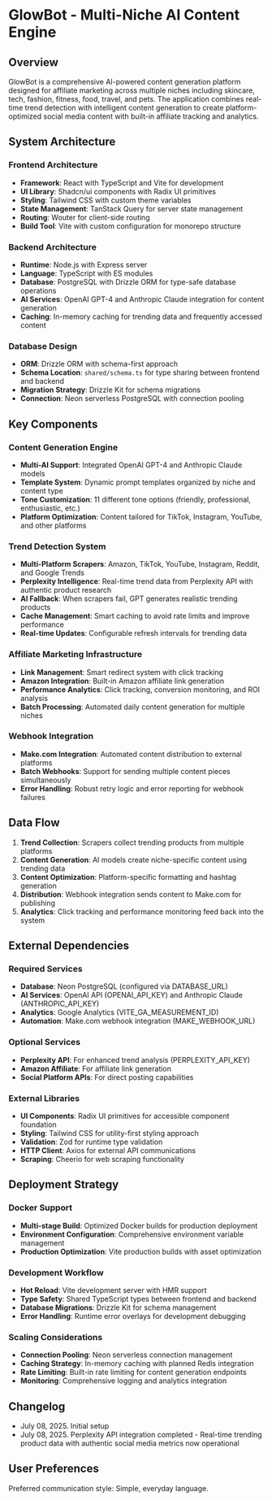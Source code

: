 # GlowBot - Multi-Niche AI Content Engine

## Overview

GlowBot is a comprehensive AI-powered content generation platform designed for affiliate marketing across multiple niches including skincare, tech, fashion, fitness, food, travel, and pets. The application combines real-time trend detection with intelligent content generation to create platform-optimized social media content with built-in affiliate tracking and analytics.

## System Architecture

### Frontend Architecture
- **Framework**: React with TypeScript and Vite for development
- **UI Library**: Shadcn/ui components with Radix UI primitives
- **Styling**: Tailwind CSS with custom theme variables
- **State Management**: TanStack Query for server state management
- **Routing**: Wouter for client-side routing
- **Build Tool**: Vite with custom configuration for monorepo structure

### Backend Architecture
- **Runtime**: Node.js with Express server
- **Language**: TypeScript with ES modules
- **Database**: PostgreSQL with Drizzle ORM for type-safe database operations
- **AI Services**: OpenAI GPT-4 and Anthropic Claude integration for content generation
- **Caching**: In-memory caching for trending data and frequently accessed content

### Database Design
- **ORM**: Drizzle ORM with schema-first approach
- **Schema Location**: `shared/schema.ts` for type sharing between frontend and backend
- **Migration Strategy**: Drizzle Kit for schema migrations
- **Connection**: Neon serverless PostgreSQL with connection pooling

## Key Components

### Content Generation Engine
- **Multi-AI Support**: Integrated OpenAI GPT-4 and Anthropic Claude models
- **Template System**: Dynamic prompt templates organized by niche and content type
- **Tone Customization**: 11 different tone options (friendly, professional, enthusiastic, etc.)
- **Platform Optimization**: Content tailored for TikTok, Instagram, YouTube, and other platforms

### Trend Detection System
- **Multi-Platform Scrapers**: Amazon, TikTok, YouTube, Instagram, Reddit, and Google Trends
- **Perplexity Intelligence**: Real-time trend data from Perplexity API with authentic product research
- **AI Fallback**: When scrapers fail, GPT generates realistic trending products
- **Cache Management**: Smart caching to avoid rate limits and improve performance
- **Real-time Updates**: Configurable refresh intervals for trending data

### Affiliate Marketing Infrastructure
- **Link Management**: Smart redirect system with click tracking
- **Amazon Integration**: Built-in Amazon affiliate link generation
- **Performance Analytics**: Click tracking, conversion monitoring, and ROI analysis
- **Batch Processing**: Automated daily content generation for multiple niches

### Webhook Integration
- **Make.com Integration**: Automated content distribution to external platforms
- **Batch Webhooks**: Support for sending multiple content pieces simultaneously
- **Error Handling**: Robust retry logic and error reporting for webhook failures

## Data Flow

1. **Trend Collection**: Scrapers collect trending products from multiple platforms
2. **Content Generation**: AI models create niche-specific content using trending data
3. **Content Optimization**: Platform-specific formatting and hashtag generation
4. **Distribution**: Webhook integration sends content to Make.com for publishing
5. **Analytics**: Click tracking and performance monitoring feed back into the system

## External Dependencies

### Required Services
- **Database**: Neon PostgreSQL (configured via DATABASE_URL)
- **AI Services**: OpenAI API (OPENAI_API_KEY) and Anthropic Claude (ANTHROPIC_API_KEY)
- **Analytics**: Google Analytics (VITE_GA_MEASUREMENT_ID)
- **Automation**: Make.com webhook integration (MAKE_WEBHOOK_URL)

### Optional Services
- **Perplexity API**: For enhanced trend analysis (PERPLEXITY_API_KEY)
- **Amazon Affiliate**: For affiliate link generation
- **Social Platform APIs**: For direct posting capabilities

### External Libraries
- **UI Components**: Radix UI primitives for accessible component foundation
- **Styling**: Tailwind CSS for utility-first styling approach
- **Validation**: Zod for runtime type validation
- **HTTP Client**: Axios for external API communications
- **Scraping**: Cheerio for web scraping functionality

## Deployment Strategy

### Docker Support
- **Multi-stage Build**: Optimized Docker builds for production deployment
- **Environment Configuration**: Comprehensive environment variable management
- **Production Optimization**: Vite production builds with asset optimization

### Development Workflow
- **Hot Reload**: Vite development server with HMR support
- **Type Safety**: Shared TypeScript types between frontend and backend
- **Database Migrations**: Drizzle Kit for schema management
- **Error Handling**: Runtime error overlays for development debugging

### Scaling Considerations
- **Connection Pooling**: Neon serverless connection management
- **Caching Strategy**: In-memory caching with planned Redis integration
- **Rate Limiting**: Built-in rate limiting for content generation endpoints
- **Monitoring**: Comprehensive logging and analytics integration

## Changelog

- July 08, 2025. Initial setup
- July 08, 2025. Perplexity API integration completed - Real-time trending product data with authentic social media metrics now operational

## User Preferences

Preferred communication style: Simple, everyday language.